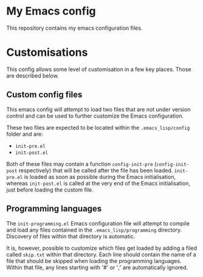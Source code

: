 # My Emacs config

This repository contains my emacs configuration files.

# Customisations

This config allows some level of customisation in a few key places. Those are described below.

## Custom config files

This emacs config will attempt to load two files that are not under version control and can be used to further customize the Emacs configuration. 

These two files are expected to be located within the ``.emacs_lisp/config`` folder and are:
- `init-pre.el`
- `init-post.el`

Both of these files may contain a function `config-init-pre` (`config-init-post` respectively) that will be called after the file has been loaded. `init-pre.el` is loaded as soon as possible during the Emacs initialisation, whereas `init-post.el` is called at the very end of the Emacs initialisation, just before loading the custom file.

## Programming languages

The `init-programming.el` Emacs configuration file will attempt to compile and load any files contained in the `.emacs_lisp/programming` directory. Discovery of files within that directory is automatic.

It is, however, possible to customize which files get loaded by adding a filed called `skip.txt` within that directory. Each line should contain the name of a file that should be skipped when loading the programming languages. Within that file, any lines starting with '#' or ';' are automatically ignored.
